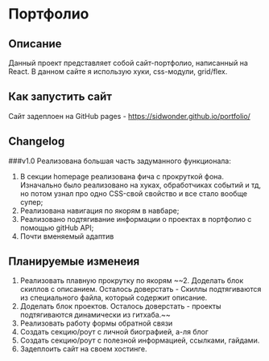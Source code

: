# Портфолио

## Описание

Данный проект представляет собой сайт-портфолио, написанный на React.
В данном сайте я использую хуки, css-модули, grid/flex.

## Как запустить сайт
Сайт задеплоен на GitHub pages - https://sidwonder.github.io/portfolio/

## Changelog
###v1.0
Реализована большая часть задуманного функционала:
1. В секции homepage реализована фича с прокруткой фона. Изначально было реализовано на хуках, обработчиках событий и тд, но потом узнал про одно CSS-свой свойство и все стало вообще супер;
2. Реализована навигация по якорям в навбаре;
3. Реализовано подтягивание информации о проектах в портфолио с помощью gitHub API;
4. Почти вменяемый адаптив

## Планируемые изменеия
1. Реализовать плавную прокрутку по якорям
~~2. Доделать блок скиллов с описанием. Осталось доверстать - Скиллы подтягиваются из специального файла, который содержит описание.
3. Доделать блок проектов. Осталось доверстать - проекты подтягиваются динамически из гитхаба.~~
4. Реализовать работу формы обратной связи
5. Создать секцию/роут с личной биографией, а-ля блог
6. Создать секцию/роут с полезной информацией, ссылками, гайдами.
7. Задеплоить сайт на своем хостинге.